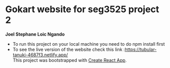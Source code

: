 # Gokart website for seg3525 project 2<br>
<b>Joel Stephane Loic Ngando</b><br>
* To run this project on your local machine you need to do npm install first <br>
* To see the live version of the website check this link :https://tubular-tanuki-4687f3.netlify.app/ <br>
This project was bootstrapped with [Create React App](https://github.com/facebook/create-react-app).
